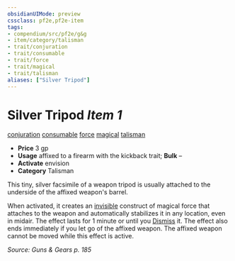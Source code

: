 ```yaml
---
obsidianUIMode: preview
cssclass: pf2e,pf2e-item
tags:
- compendium/src/pf2e/g&g
- item/category/talisman
- trait/conjuration
- trait/consumable
- trait/force
- trait/magical
- trait/talisman
aliases: ["Silver Tripod"]
---
```

# Silver Tripod *Item 1*  
[conjuration](/rules/traits/conjuration.md)  [consumable](/rules/traits/consumable.md)  [force](/rules/traits/force.md)  [magical](/rules/traits/magical.md)  [talisman](/rules/traits/talisman.md)  

- **Price** 3 gp
- **Usage** affixed to a firearm with the kickback trait; **Bulk** –
- **Activate** envision
- **Category** Talisman

This tiny, silver facsimile of a weapon tripod is usually attached to the underside of the affixed weapon's barrel.

When activated, it creates an [invisible](/rules/conditions.md#Invisible) construct of magical force that attaches to the weapon and automatically stabilizes it in any location, even in midair. The effect lasts for 1 minute or until you [Dismiss](/rules/actions/dismiss.md) it. The effect also ends immediately if you let go of the affixed weapon. The affixed weapon cannot be moved while this effect is active.

*Source: Guns & Gears p. 185*